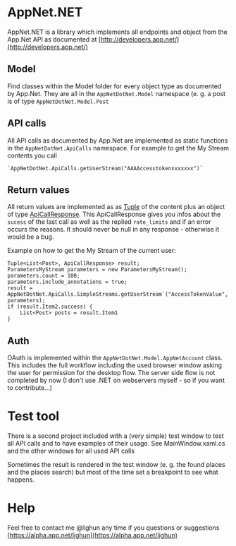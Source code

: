 AppNet.NET
==========

AppNet.NET is a library which implements all endpoints and object from the App.Net API as documented at [http://developers.app.net/](http://developers.app.net/)

## Model ##

Find classes within the Model folder for every object type as documented by App.Net.
They are all in the `AppNetDotNet.Model` namespace (e. g. a post is of type `AppNetDotNet.Model.Post`

## API calls ##

All API calls as documented by App.Net are implemented as static functions in the `AppNetDotNet.ApiCalls` namespace.
For example to get the My Stream contents you call

	`AppNetDotNet.ApiCalls.getUserStream("AAAAccesstokenxxxxxxx")`

## Return values

All return values are implemented as as [Tuple](http://msdn.microsoft.com/en-us/library/system.tuple.aspx "Tuple") of the content plus an object of type [ApiCallResponse](https://github.com/liGhun/AppNet.NET/blob/master/AppNetDotNet/ApiCalls/ApiCallResponse.cs "ApiCallResponse"). This ApiCallResponse gives you infos about the `sucess` of the last call as well as the replied `rate_limits` and if an error occurs the reasons. It should never be null in any response - otherwise it would be a bug.

Example on how to get the My Stream of the current user:

	Tuple<List<Post>, ApiCallResponse> result;
	ParametersMyStream parameters = new ParametersMyStream();
	parameters.count = 100;
	parameters.include_annotations = true;
	result = AppNetDotNet.ApiCalls.SimpleStreams.getUserStream`("AccessTokenValue", parameters);
	if (result.Item2.success) {
		List<Post> posts = result.Item1
	}

## Auth ##

OAuth is implemented within the `AppNetDotNet.Model.AppNetAccount` class. This includes the full workflow including the used browser window asking the user for permission for the desktop flow.
The server side flow is not completed by now (I don't use .NET on webservers myself - so if you want to contribute...)

# Test tool #

There is a second project included with a (very simple) test window to test all API calls and to have examples of their usage. See MainWindow.xaml.cs and the other windows for all used API calls

Sometimes the result is rendered in the test window (e. g. the found places and the places search) but most of the time set a breakpoint to see what happens.

# Help #

Feel free to contact me @lighun any time if you questions or suggestions [https://alpha.app.net/lighun](https://alpha.app.net/lighun)